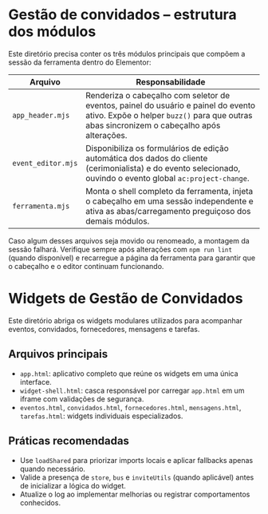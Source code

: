 # Gestão de convidados – estrutura dos módulos

Este diretório precisa conter os três módulos principais que compõem a sessão da ferramenta dentro do Elementor:

| Arquivo | Responsabilidade |
| --- | --- |
| `app_header.mjs` | Renderiza o cabeçalho com seletor de eventos, painel do usuário e painel do evento ativo. Expõe o helper `buzz()` para que outras abas sincronizem o cabeçalho após alterações. |
| `event_editor.mjs` | Disponibiliza os formulários de edição automática dos dados do cliente (cerimonialista) e do evento selecionado, ouvindo o evento global `ac:project-change`. |
| `ferramenta.mjs` | Monta o shell completo da ferramenta, injeta o cabeçalho em uma sessão independente e ativa as abas/carregamento preguiçoso dos demais módulos. |

Caso algum desses arquivos seja movido ou renomeado, a montagem da sessão falhará. Verifique sempre após alterações com `npm run lint` (quando disponível) e recarregue a página da ferramenta para garantir que o cabeçalho e o editor continuam funcionando.
# Widgets de Gestão de Convidados

Este diretório abriga os widgets modulares utilizados para acompanhar eventos, convidados, fornecedores, mensagens e tarefas.

## Arquivos principais
- `app.html`: aplicativo completo que reúne os widgets em uma única interface.
- `widget-shell.html`: casca responsável por carregar `app.html` em um iframe com validações de segurança.
- `eventos.html`, `convidados.html`, `fornecedores.html`, `mensagens.html`, `tarefas.html`: widgets individuais especializados.

## Práticas recomendadas
- Use `loadShared` para priorizar imports locais e aplicar fallbacks apenas quando necessário.
- Valide a presença de `store`, `bus` e `inviteUtils` (quando aplicável) antes de inicializar a lógica do widget.
- Atualize o log ao implementar melhorias ou registrar comportamentos conhecidos.

